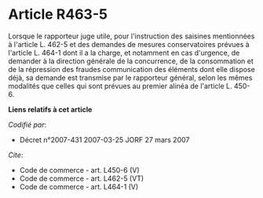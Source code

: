 # Article R463-5

Lorsque le rapporteur juge utile, pour l'instruction des saisines mentionnées à l'article L. 462-5 et des demandes de mesures
conservatoires prévues à l'article L. 464-1 dont il a la charge, et notamment en cas d'urgence, de demander à la direction
générale de la concurrence, de la consommation et de la répression des fraudes communication des éléments dont elle dispose
déjà, sa demande est transmise par le rapporteur général, selon les mêmes modalités que celles qui sont prévues au premier
alinéa de l'article L. 450-6.

**Liens relatifs à cet article**

_Codifié par_:

  - Décret n°2007-431 2007-03-25 JORF 27 mars 2007

_Cite_:

  - Code de commerce - art. L450-6 (V)
  - Code de commerce - art. L462-5 (VT)
  - Code de commerce - art. L464-1 (V)
